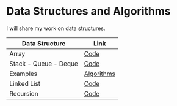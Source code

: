 # Data Structures and Algorithms

I will share my work on data structures.

| Data Structure | Link |
| --- | --- |
| Array |        [Code ](https://github.com/mftnakrsu/data_structures_algorithms/blob/main/data_structures/array.py) |
| Stack - Queue - Deque |        [Code ](https://github.com/mftnakrsu/data_structures_algorithms/blob/main/data_structures/stack_queue_deque.py)|
| Examples |  [Algorithms ](https://github.com/mftnakrsu/data_structures_algorithms/blob/main/data_structures/examples1.py)|
| Linked List |  [Code ](https://github.com/mftnakrsu/data_structures_algorithms/blob/main/data_structures/linked_list.py)|
| Recursion |  [Code ](https://github.com/mftnakrsu/data_structures_algorithms/blob/main/data_structures/recursion.py)|


